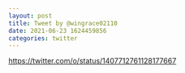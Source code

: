 ```yaml
--- 
layout: post 
title: Tweet by @wingrace02110 
date: 2021-06-23 1624459856 
categories: twitter 
--- 
```

https://twitter.com/o/status/1407712761128177667